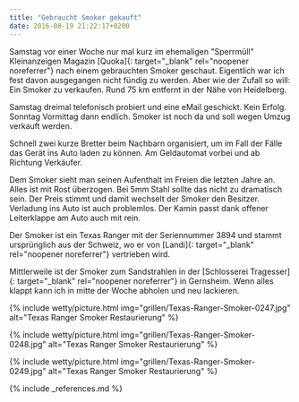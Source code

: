 ```yaml
---
title: "Gebraucht Smoker gekauft"
date: 2016-08-19 21:22:17+0200
---
```

Samstag vor einer Woche nur mal kurz im ehemaligen "Sperrmüll" Kleinanzeigen Magazin [Quoka]{: target="_blank" rel="noopener noreferrer"} nach einem gebrauchten Smoker geschaut. Eigentlich war ich fest davon ausgegangen nicht fündig zu werden. Aber wie der Zufall so will: Ein Smoker zu verkaufen. Rund 75 km entfernt in der Nähe von Heidelberg.

Samstag dreimal telefonisch probiert und eine eMail geschickt. Kein Erfolg. Sonntag Vormittag dann endlich. Smoker ist noch da und soll wegen Umzug verkauft werden.

Schnell zwei kurze Bretter beim Nachbarn organisiert, um im Fall der Fälle das Gerät ins Auto laden zu können. Am Geldautomat vorbei und ab Richtung Verkäufer.

Dem Smoker sieht man seinen Aufenthalt im Freien die letzten Jahre an. Alles ist mit Rost überzogen. Bei 5mm Stahl sollte das nicht zu dramatisch sein. Der Preis stimmt und damit wechselt der Smoker den Besitzer. Verladung ins Auto ist auch problemlos. Der Kamin passt dank offener Leiterklappe am Auto auch mit rein.

Der Smoker ist ein Texas Ranger mit der Seriennummer 3894 und stammt ursprünglich aus der Schweiz, wo er von [Landi]{: target="_blank" rel="noopener noreferrer"} vertrieben wird.

Mittlerweile ist der Smoker zum Sandstrahlen in der [Schlosserei Tragesser]{: target="_blank" rel="noopener noreferrer"} in Gernsheim. Wenn alles klappt kann ich in mitte der Woche abholen und neu lackieren.

{% include wetty/picture.html img="grillen/Texas-Ranger-Smoker-0247.jpg" alt="Texas Ranger Smoker Restaurierung" %}

{% include wetty/picture.html img="grillen/Texas-Ranger-Smoker-0248.jpg" alt="Texas Ranger Smoker Restaurierung" %}

{% include wetty/picture.html img="grillen/Texas-Ranger-Smoker-0249.jpg" alt="Texas Ranger Smoker Restaurierung" %}


{% include _references.md %}